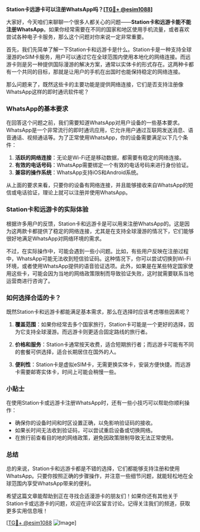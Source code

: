 **Station卡远游卡可以注册WhatsApp吗？[[TG💪+ @esim1088](https://t.me/s/esim1088)]**

大家好，今天咱们来聊聊一个很多人都关心的问题——**Station卡和远游卡能不能注册WhatsApp**。如果你经常需要在不同的国家和地区使用手机流量，或者喜欢尝试各种电子卡服务，那么这个问题对你来说一定非常重要。

首先，我们先简单了解一下Station卡和远游卡是什么。Station卡是一种支持全球漫游的eSIM卡服务，用户可以通过它在全球范围内使用本地化的网络连接。而远游卡则是另一种提供国际漫游的解决方案，通常以实体卡的形式存在。这两种卡都有一个共同的目标，那就是让用户的手机在出国时也能保持稳定的网络连接。

那么问题来了，既然这些卡的主要功能是提供网络连接，它们是否支持注册像WhatsApp这样的即时通讯软件呢？

### WhatsApp的基本要求

在回答这个问题之前，我们需要知道WhatsApp对用户设备的一些基本要求。WhatsApp是一个非常流行的即时通讯应用，它允许用户通过互联网发送消息、语音通话、视频通话等。为了正常使用WhatsApp，你的设备需要满足以下几个条件：

1. **活跃的网络连接**：无论是Wi-Fi还是移动数据，都需要有稳定的网络连接。
2. **有效的电话号码**：WhatsApp需要绑定一个有效的电话号码来进行身份验证。
3. **兼容的操作系统**：WhatsApp支持iOS和Android系统。

从上面的要求来看，只要你的设备有网络连接，并且能够接收来自WhatsApp的短信或电话验证，理论上就可以注册并使用WhatsApp。

### Station卡和远游卡的实际体验

根据许多用户的反馈，Station卡和远游卡是可以用来注册WhatsApp的。这是因为这两款卡都提供了稳定的网络连接，尤其是在支持全球漫游的情况下，它们能够很好地满足WhatsApp对网络环境的需求。

不过，在实际操作中，可能会遇到一些小问题。比如，有些用户反映在注册过程中，WhatsApp可能无法收到短信验证码。这种情况下，你可以尝试切换到Wi-Fi环境，或者使用WhatsApp提供的语音验证选项。此外，如果是在某些特定国家使用这些卡，可能会因为当地的网络政策限制而导致验证失败，这时就需要联系当地运营商进行咨询了。

### 如何选择合适的卡？

既然Station卡和远游卡都能满足基本需求，那么在选择时应该考虑哪些因素呢？

1. **覆盖范围**：如果你经常去多个国家旅行，Station卡可能是一个更好的选择，因为它支持全球漫游。而远游卡则更适合固定路线的旅行者。
   
2. **价格和服务**：Station卡通常按天收费，适合短期旅行者；而远游卡可能有不同的套餐可供选择，适合长期居住在国外的人。

3. **便利性**：Station卡是虚拟eSIM卡，无需更换实体卡，安装方便快捷。而远游卡需要邮寄实体卡，时间上可能会稍慢一些。

### 小贴士

在使用Station卡或远游卡注册WhatsApp时，还有一些小技巧可以帮助你顺利操作：

- 确保你的设备时间和时区设置正确，以免影响验证码的接收。
- 如果长时间无法收到验证码，可以尝试重启设备或切换网络。
- 在旅行前查看目的地的网络政策，避免因政策限制导致无法正常使用。

### 总结

总的来说，Station卡和远游卡都是不错的选择，它们都能够支持注册和使用WhatsApp。只要你按照正确的步骤操作，并注意一些细节问题，就能轻松地在全球范围内享受WhatsApp带来的便利。

希望这篇文章能帮助到正在寻找合适漫游卡的朋友们！如果你还有其他关于Station卡或远游卡的问题，欢迎在评论区留言讨论。记得关注我们的频道，获取更多实用信息哦！

[[TG💪+ @esim1088](https://t.me/s/esim1088) ![Image](https://i.postimg.cc/4NQfJmqS/Snipaste-2025-05-13-00-14-12.png)]